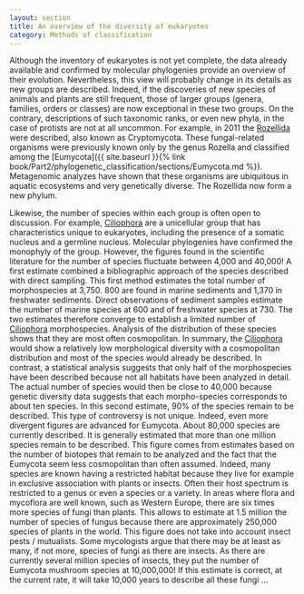 ```yaml
---
layout: section
title: An overview of the diversity of eukaryotes
category: Methods of classification
---
```

Although the inventory of eukaryotes is not yet complete, the data already available and confirmed by molecular phylogenies provide an overview of their evolution. Nevertheless, this view will probably change in its details as new groups are described. Indeed, if the discoveries of new species of animals and plants are still frequent, those of larger groups (genera, families, orders or classes) are now exceptional in these two groups. On the contrary, descriptions of such taxonomic ranks, or even new phyla, in the case of protists are not at all uncommon. For example, in 2011 the [Rozellida]({{site.baseurl}}/book/Part2/phylogenetic_classification/sections/Holomycota.html#rozellida) were described, also known as Cryptomycota. These fungal-related organisms were previously known only by the genus Rozella and classified among the [Eumycota]({{ site.baseurl }}{% link book/Part2/phylogenetic_classification/sections/Eumycota.md %}). Metagenomic analyzes have shown that these organisms are ubiquitous in aquatic ecosystems and very genetically diverse. The Rozellida now form a new phylum.

Likewise, the number of species within each group is often open to discussion. For example, [Ciliophora]({{site.baseurl}}/book/Part2/phylogenetic_classification/sections/Heterokonta.html#ciliophora) are a unicellular group that has characteristics unique to eukaryotes, including the presence of a somatic nucleus and a germline nucleus. Molecular phylogenies have confirmed the monophyly of the group. However, the figures found in the scientific literature for the number of species fluctuate between 4,000 and 40,000! A first estimate combined a bibliographic approach of the species described with direct sampling. This first method estimates the total number of morphospecies at 3,750. 800 are found in marine sediments and 1,370 in freshwater sediments. Direct observations of sediment samples estimate the number of marine species at 600 and of freshwater species at 730. The two estimates therefore converge to establish a limited number of [Ciliophora]({{site.baseurl}}/book/Part2/phylogenetic_classification/sections/Heterokonta.html#ciliophora) morphospecies. Analysis of the distribution of these species shows that they are most often cosmopolitan. In summary, the [Ciliophora]({{site.baseurl}}/book/Part2/phylogenetic_classification/sections/Heterokonta.html#ciliophora) would show a relatively low morphological diversity with a cosmopolitan distribution and most of the species would already be described. In contrast, a statistical analysis suggests that only half of the morphospecies have been described because not all habitats have been analyzed in detail. The actual number of species would then be close to 40,000 because genetic diversity data suggests that each morpho-species corresponds to about ten species. In this second estimate, 90% of the species remain to be described. This type of controversy is not unique. Indeed, even more divergent figures are advanced for Eumycota. About 80,000 species are currently described. It is generally estimated that more than one million species remain to be described. This figure comes from estimates based on the number of biotopes that remain to be analyzed and the fact that the Eumycota seem less cosmopolitan than often assumed. Indeed, many species are known having a restricted habitat because they live for example in exclusive association with plants or insects. Often their host spectrum is restricted to a genus or even a species or a variety. In areas where flora and mycoflora are well known, such as Western Europe, there are six times more species of fungi than plants. This allows to estimate at 1.5 million the number of species of fungus because there are approximately 250,000 species of plants in the world. This figure does not take into account insect pests / mutualists. Some mycologists argue that there may be at least as many, if not more, species of fungi as there are insects. As there are currently several million species of insects, they put the number of Eumycota mushroom species at 10,000,000! If this estimate is correct, at the current rate, it will take 10,000 years to describe all these fungi ...
